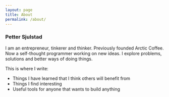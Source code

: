 ```yaml
---
layout: page
title: About
permalink: /about/
---
```


### Petter Sjulstad
I am an entrepreneur, tinkerer and thinker. 
Previously founded Arctic Coffee. Now a self-thought programmer working on new ideas. I explore problems, solutions and better ways of doing things.

This is where I write:

- Things I have learned that I think others will benefit from
- Things I find interesting
- Useful tools for anyone that wants to build anything

